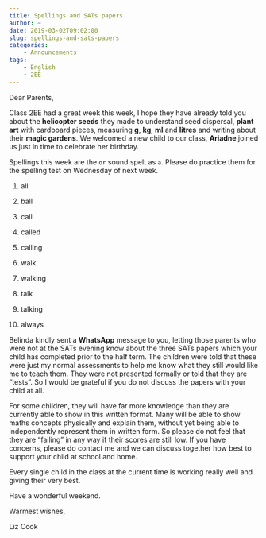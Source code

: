 ```yaml
---
title: Spellings and SATs papers
author: ~
date: 2019-03-02T09:02:00
slug: spellings-and-sats-papers
categories:
    - Announcements
tags:
    - English
    - 2EE
---
```


Dear Parents,

Class 2EE had a great week this week, I hope they have already told you about the **helicopter seeds** they made to understand seed dispersal, **plant art** with cardboard pieces, measuring **g**, **kg**, **ml** and **litres** and writing about their **magic gardens**. We welcomed a new child to our class, **Ariadne** joined us just in time to celebrate her birthday.

Spellings this week are the `or` sound spelt as `a`. Please do practice them for the spelling test on Wednesday of next week.

1.	all

2.	ball

3.	call

4.	called

5.	calling

6.	walk

7.	walking

8.	talk

9.	talking

10.	always

Belinda kindly sent a **WhatsApp** message to you, letting those parents who were not at the SATs evening know about the three SATs papers which your child has completed prior to the half term. The children were told that these were just my normal assessments to help me know what they still would like me to teach them. They were not presented formally or told that they are “tests”. So I would be grateful if you do not discuss the papers with your child at all.  

For some children, they will have far more knowledge than they are currently able to show in this written format. Many will be able to show maths concepts physically and explain them, without yet being able to independently represent them in written form. So please do not feel that they are “failing” in any way if their scores are still low. If you have concerns, please do contact me and we can discuss together how best to support your child at school and home.  

Every single child in the class at the current time is working really well and giving their very best.

Have a wonderful weekend.

Warmest wishes,

Liz Cook
